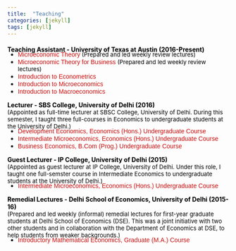 ```yaml
---
title:  "Teaching"
categories: [jekyll]
tags: [jekyll]
---
```

<!---<h4><strong><p>University of Texas at Austin</p></strong></h4>-->
<p style="margin-top:20px;"><strong style="color:#000000;">Teaching Assistant - University of Texas at Austin (2016-Present) </strong></p>

<!---
<br />(<a href="" target="_blank">Course evaluations</a>)</p>
-->
<ul style="margin-top:-20px;">
  <li><font face="Arial" color="#cc0e0e">Microeconomic Theory  </font> <font size="-1" style="color:#000000;">(Prepared and led weekly review lectures)</font> </li>
  <li><font face="Arial" color="#cc0e0e">Microeconomic Theory for Business </font><font size="-1" style="color:#000000;">(Prepared and led weekly review lectures)</font> </li>
  <li><font face="Arial" color="#cc0e0e">Introduction to Econometrics </font> </li> 
  <li><font face="Arial" color="#cc0e0e">Introduction to Microeconomics</font> </li> 
  <li><font face="Arial" color="#cc0e0e">Introduction to Macroeconomics</font> </li>  
</ul> 

<!---<h4><strong><p style="margin-top:20px;">University of Delhi</p></strong></h4>-->
<p><strong style="color:#000000;">Lecturer - SBS College, University of Delhi  (2016) <br> </strong>
 <font size="-1" style="color:#000000;">(Appointed as full-time lecturer at SBSC College, University of Delhi. During this semester, I taught three full-courses in Economics to undergraduate students at the University of Delhi.)</font> </p>

<!---
<br />(<a href="" target="_blank">Course evaluations</a>)</p>
-->
<ul style="margin-top:-20px;">
  <li><font face="Arial" color="#cc0e0e">Development Economics, Economics (Hons.) Undergraduate Course</font> </li>
  <li><font face="Arial" color="#cc0e0e">Intermediate Microeconomics, Economics (Hons.) Undergraduate Course </font></li>
  <li><font face="Arial" color="#cc0e0e">Business Economics, B.Com (Prog.) Undergraduate Course</font></li>
</ul>

<p><strong style="color:#000000;">Guest Lecturer - IP College, University of Delhi (2015) </strong><br>
 <font size="-1" style="color:#000000;">(Appointed as guest lecturer at IP College, University of Delhi. Under this role, I taught one full-semster course in Intermediate Economics to undergraduate students at the University of Delhi.)</font> </p> 

<!---
<br />(<a href="" target="_blank">Course evaluations</a>)</p>
-->
<ul style="margin-top:-20px;">
<li><font face="Arial" color="#cc0e0e">Intermediate Microeconomics, Economics (Hons.) Undergraduate Course</font></li>
</ul>

<p><strong style="color:#000000;">Remedial Lectures - Delhi School of Economics, University of Delhi (2015-16) </strong> <br>
 <font size="-1" style="color:#000000;">(Prepared and led weekly (informal) remedial lectures for first-year graduate students at Delhi School of Economics (DSE). This was a joint initiative with two other students and in collaboration with the Department of Economics at DSE, to help students from weaker backgrounds.) </font> </p>
 
<!---
<br />(<a href="" target="_blank">Course evaluations</a>)</p>
-->
<ul style="margin-top:-20px;">
<li><font face="Arial" color="#cc0e0e">Introductory Mathematical Economics, Graduate (M.A.) Course</font></li>
</ul>




